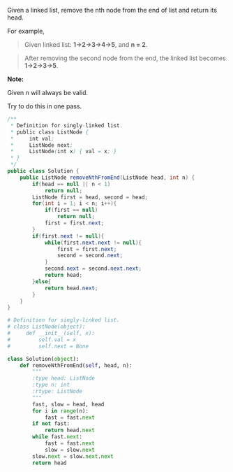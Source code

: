 Given a linked list, remove the nth node from the end of list and return its head.

For example,

>   Given linked list: **1->2->3->4->5**, and **n = 2**.

>   After removing the second node from the end, the linked list becomes **1->2->3->5**.

**Note:**

Given n will always be valid.

Try to do this in one pass.


```java
/**
 * Definition for singly-linked list.
 * public class ListNode {
 *     int val;
 *     ListNode next;
 *     ListNode(int x) { val = x; }
 * }
 */
public class Solution {
    public ListNode removeNthFromEnd(ListNode head, int n) {
        if(head == null || n < 1)
            return null;
        ListNode first = head, second = head;
        for(int i = 1; i < n; i++){
            if(first == null)
                return null;
            first = first.next;
        }
        if(first.next != null){
            while(first.next.next != null){
                first = first.next;
                second = second.next;
            }
            second.next = second.next.next;
            return head;
        }else{
            return head.next;
        }
    }
}
```

```Python
# Definition for singly-linked list.
# class ListNode(object):
#     def __init__(self, x):
#         self.val = x
#         self.next = None

class Solution(object):
    def removeNthFromEnd(self, head, n):
        """
        :type head: ListNode
        :type n: int
        :rtype: ListNode
        """
        fast, slow = head, head
        for i in range(n):
            fast = fast.next
        if not fast:
            return head.next
        while fast.next:
            fast = fast.next
            slow = slow.next
        slow.next = slow.next.next
        return head
```
        
